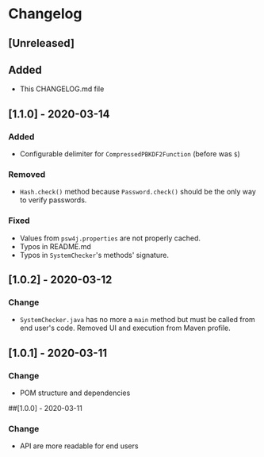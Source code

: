 # Changelog

## [Unreleased]
## Added
 * This CHANGELOG.md file

## [1.1.0] - 2020-03-14
### Added
 * Configurable delimiter for `CompressedPBKDF2Function` (before was `$`)
### Removed
 * `Hash.check()` method because `Password.check()` should be the only way to verify passwords.
### Fixed
 * Values from `psw4j.properties` are not properly cached.
 * Typos in README.md
 * Typos in `SystemChecker`'s methods' signature. 

## [1.0.2] - 2020-03-12
### Change
 * `SystemChecker.java` has no more a `main` method but must be called from end user's code.
 Removed UI and execution from Maven profile.

## [1.0.1]  - 2020-03-11
### Change
 * POM structure and dependencies

##[1.0.0] - 2020-03-11
### Change
 * API are more readable for end users